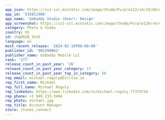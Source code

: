 ```yaml
---
app_icon: https://is1-ssl.mzstatic.com/image/thumb/Purple122/v4/2d/b0/e4/2db0e4e5-3159-a276-a53e-04984210118b/AppIcon-0-0-1x_U007emarketing-0-7-0-0-85-220.png/1024x1024bb.png
app_id: '535811906'
app_name: 'GoDaddy Studio (Over): Design'
app_screenshot: https://is1-ssl.mzstatic.com/image/thumb/Purple126/v4/4a/c7/88/4ac7880c-6fdf-1aea-76f1-708b4e8a9b78/152220fa-be47-46ec-b161-79b65a69b1ac_iPhone_6.5_01.jpg/1242x2688bb.png
category: Photo & Video
country: US
id: iGgDQ2Q_1Vz6
language: en
most_recent_release: '2024-02-19T00:00:00'
publisher_id: '902390862'
publisher_name: GoDaddy Mobile LLC
rank: '277'
release_count_in_past_year: '26'
release_count_in_past_year_category: 17
release_count_in_past_year_top_in_category: 50
rep_email: michael.roguly@bitrise.io
rep_first_name: Michael
rep_full_name: Michael Roguly
rep_linkedin: https://www.linkedin.com/in/michael-roguly-77376710
rep_phone: +1 949-233-3404
rep_photo: michael.jpg
rep_title: Account Manager
store: itunes_connect
---
```

